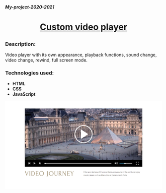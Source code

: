 ##### My-project-2020-2021

# <p align="center">[Custom video player](https://rolling-scopes-school.github.io/My-project-2020-2021/custom-video-player/)</p>

### Description:
Video player with its own appearance, playback functions, sound change, video change, rewind, full screen mode.

### Technologies used:

- **HTML** 
- **CSS**
- **JavaScript**

![Illustration for the project](https://github.com/ckachok/My-project-2020-2021/blob/preview/image/custom-video-player.JPG)